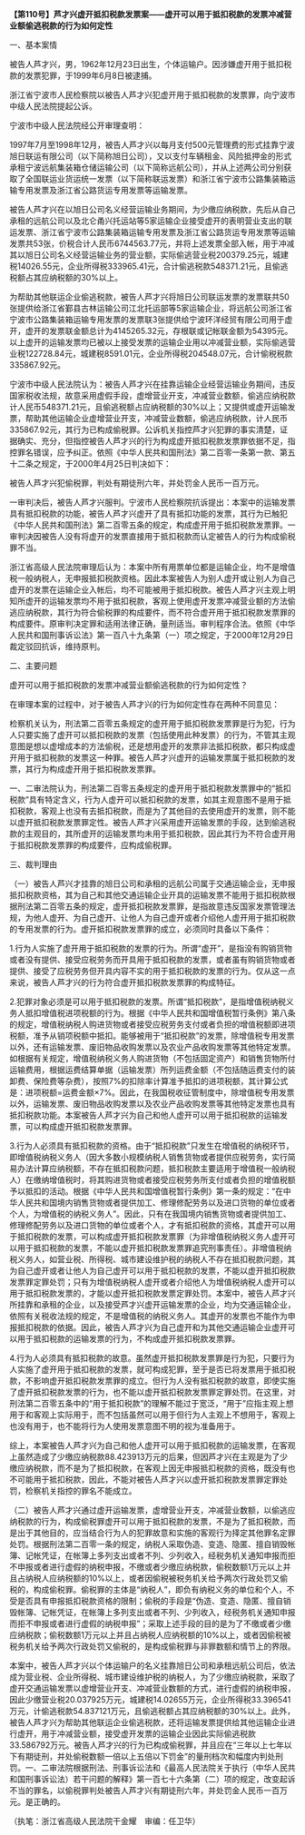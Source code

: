 **【第110号】芦才兴虚开抵扣税款发票案——虚开可以用于抵扣税款的发票冲减营业额偷逃税款的行为如何定性**

一、基本案情

被告人芦才兴，男，1962年12月23日出生，个体运输户。因涉嫌虚开用于抵扣税款的发票犯罪，于1999年6月8日被逮捕。

浙江省宁波市人民检察院以被告人芦才兴犯虚开用于抵扣税款的发票罪，向宁波市中级人民法院提起公诉。

宁波市中级人民法院经公开审理查明：

1997年7月至1998年12月，被告人芦才兴以每月支付500元管理费的形式挂靠宁波旭日联运有限公司（以下简称旭日公司），又以支付车辆租金、风险抵押金的形式承租宁波远航集装箱仓储运输公司（以下简称远航公司），并从上述两公司分别获取了全国联运业货运统一发票（以下简称联运发票）和浙江省宁波市公路集装箱运输专用发票及浙江省公路货运专用发票等运输发票。

被告人芦才兴在以旭日公司名义经营运输业务期间，为少缴应纳税款，先后从自己承租的远航公司以及北仑甬兴托运站等5家运输企业接受虚开的表明营业支出的联运发票、浙江省宁波市公路集装箱运输专用发票及浙江省公路货运专用发票等运输发票共53张，价税合计人民币6744563.77元，并将上述发票全部入帐，用于冲减其以旭日公司名义经营运输业务的营业额，实际偷逃营业税200379.25元，城建税14026.55元，企业所得税333965.41元，合计偷逃税款548371.21元，且偷逃税额占其应纳税额的30%以上。

为帮助其他联运企业偷逃税款，被告人芦才兴将旭日公司联运发票的发票联共50张提供给浙江省鄞县古林运输公司江北托运部等5家运输企业，将远航公司浙江省宁波市公路集装箱运输专用发票的发票联3张提供给宁波环洋经贸有限公司用于虚开，虚开的发票联金额总计为4145265.32元，存根联或记帐联金额为54395元。以上虚开的运输发票均已被以上接受发票的运输企业用以冲减营业额，实际偷逃营业税122728.84元，城建税8591.01元，企业所得税204548.07元，合计偷税税款335867.92元。

宁波市中级人民法院认为：被告人芦才兴在挂靠运输企业经营运输业务期间，违反国家税收法规，故意采用虚假手段，虚增营业开支，冲减营业数额，偷逃应纳税款计人民币548371.21元，且偷逃税额占应纳税额的30%以上；又提供或虚开运输发票，帮助其他运输企业虚增营业开支，冲减营业数额，偷逃应纳税款，计人民币335867.92元，其行为已构成偷税罪。公诉机关指控芦才兴犯罪的事实清楚，证据确实、充分，但指控被告人芦才兴的行为构成虚开抵扣税款发票罪依据不足，指控罪名错误，应予纠正。依照《中华人民共和国刑法》第二百零一条第一款、第五十二条之规定，于2000年4月25日判决如下：

被告人芦才兴犯偷税罪，判处有期徒刑六年，并处罚金人民币一百万元。

一审判决后，被告人芦才兴服判。宁波市人民检察院抗诉提出：本案中的运输发票具有抵扣税款的功能，被告人芦才兴虚开了具有抵扣功能的发票，其行为已触犯《中华人民共和国刑法》第二百零五条的规定，构成虚开用于抵扣税款发票罪。一审判决因被告人没有将虚开的发票直接用于抵扣税款而认定被告人的行为构成偷税罪不当。

浙江省高级人民法院审理后认为：本案中所有用票单位都是运输企业，均不是增值税一般纳税人，无申报抵扣税款资格。因此本案被告人为别人虚开或让别人为自己虚开的发票在运输企业入帐后，均不可能被用于抵扣税款。被告人芦才兴主观上明知所虚开的运输发票均不用于抵扣税款，客观上使用虚开发票冲减营业额的方法偷逃应纳税款，其行为符合偷税罪的构成要件，而不符合虚开用于抵扣税款发票罪的构成要件。原审判决定罪和适用法律正确，量刑适当。审判程序合法。依照《中华人民共和国刑事诉讼法》第一百八十九条第（一）项之规定，于2000年12月29日裁定驳回抗诉，维持原判。

二、主要问题

虚开可以用于抵扣税款的发票冲减营业额偷逃税款的行为如何定性？

在审理本案的过程中，对于被告人芦才兴的行为如何定性存在两种不同意见：

检察机关认为，刑法第二百零五条规定的虚开用于抵扣税款发票罪是行为犯，行为人只要实施了虚开可以抵扣税款的发票（包括使用此种发票）的行为，不管其主观意图是想以虚增成本的方法偷税，还是想用虚开的发票非法抵扣税款，都只构成虚开用于抵扣税款的发票这一种罪。被告人芦才兴虚开的运输发票属于抵扣税款的发票，其行为构成虚开用于抵扣税款发票罪。

一、二审法院认为，刑法第二百零五条规定的虚开用于抵扣税款发票罪中的“抵扣税款”具有特定含义，行为人虚开可以抵扣税款的发票，如其主观意图不是用于抵扣税款，客观上也没有去抵扣税款，而是为了其他目的去使用虚开的发票，则不能以虚开抵扣税款发票罪定性。被告人芦才兴采用虚开运输发票的手段，达到偷逃税款的主观目的，其所虚开的运输发票均未用于抵扣税款，因此其行为不符合虚开用于抵扣税款发票罪的构成要件，应构成偷税罪。

三、裁判理由

（一）被告人芦兴才挂靠的旭日公司和承租的远航公司属于交通运输企业，无申报抵扣税款资格，其为自己和其他交通运输企业开具的运输发票不能用于抵扣税款根据刑法第二百零五条的规定，虚开抵扣税款发票罪，是指故意违反国家发票管理法规，为他人虚开、为自己虚开、让他人为自己虚开或者介绍他人虚开用于抵扣税款的专用发票的行为。虚开抵扣税款发票罪的成立，必须同时具备以下条件：

1.行为人实施了虚开用于抵扣税款的发票的行为。所谓“虚开”，是指没有购销货物或者没有提供、接受应税劳务而开具用于抵扣税款的发票，或者虽有购销货物或者提供、接受了应税劳务但开具内容不实的用于抵扣税款的发票的行为。仅从这一点来说，被告人芦才兴的行为符合虚开抵扣税款发票罪的构成特征。

2.犯罪对象必须是可以用于抵扣税款的发票。所谓“抵扣税款”，是指增值税纳税义务人抵扣增值税进项税额的行为。根据《中华人民共和国增值税暂行条例》第八条的规定，增值税纳税人购进货物或者接受应税劳务支付或者负担的增值税额即进项税额，准予从销项税额中抵扣。能够被用于“抵扣税款”的发票，除增值税专用发票以外，还有运输发票、废旧物品收购发票以及农业产品收购发票等其他特定发票。如根据有关规定，增值税纳税义务人购进货物（不包括固定资产）和销售货物所付运输费用，根据运费结算单据（运输发票）所列运费金额（不包括随运费支付的装卸费、保险费等杂费），按照7%的扣除率计算准予抵扣的进项税额，其计算公式是：进项税额=运费金额×7%。因此，在我国税收征管制度中，除增值税专用发票以外，运输发票、废旧物品收购发票以及农业产品收购发票等其他特定发票也具有抵扣税款功能。本案被告人芦才兴为自己和他人虚开可以用于抵扣税款的运输发票，可以构成虚开抵扣税款发票罪。

3.行为人必须具有抵扣税款的资格。由于“抵扣税款”只发生在增值税的纳税环节，即增值税纳税义务人（因大多数小规模纳税人销售货物或者提供应税劳务，实行简易办法计算应纳税额，不存在抵扣税款问题，抵扣税款主要适用于增值税一般纳税人）在缴纳增值税时，将其购进货物或者接受应税劳务所支付或者负担的增值税额予以抵扣的活动。根据《中华人民共和国增值税暂行条例》第一条的规定：“在中华人民共和国境内销售货物或者提供加工、修理修配劳务以及进口货物的单位或者个人，为增值税的纳税义务人”。因此，只有在我国境内销售货物或者提供加工、修理修配劳务以及进口货物的单位或者个人，才有抵扣税款的资格，其虚开可以用于抵扣税款的发票，可以构成虚开抵扣税款发票罪（为非增值税纳税义务人虚开可以用于抵扣税款的发票，不能以虚开抵扣税款发票罪追究刑事责任）。非增值税纳税义务人，如营业税、所得税、城市建设维护税的纳税人不存在抵扣税款问题，其为自己虚开或者让他人为自己虚开可以用于抵扣税款的发票，不能以虚开抵扣税款发票罪定罪处罚；只有为增值税纳税人虚开或者介绍他人为增值税纳税人虚开可以用于抵扣税款发票的，才能以虚开抵扣税款发票定罪处罚。本案中，被告人芦才兴所挂靠和承租的企业，以及接受芦才兴虚开运输发票的企业，均为交通运输企业，依照有关税收法规的规定，不是增值税的纳税义务人。其虚开的发票也不能作为申报抵扣税款的依据。因此，被告人芦才兴为自己虚开和为其他交通运输企业虚开可以用于抵扣税款的运输发票的行为，不构成虚开抵扣税款发票罪。

4.行为人必须具有抵扣税款的故意。虽然虚开抵扣税款发票罪是行为犯，只要行为人实施了虚开用于抵扣税款的发票，就可构成犯罪，至于是否已将发票用于抵扣税款，不影响虚开抵扣税款发票罪的成立。但行为人没有抵扣税款的故意，即使实施了虚开抵扣税款发票的行为，也不能以虚开抵扣税款发票罪定罪处罚。在这里，对刑法第二百零五条中的“用于抵扣税款”的理解不能过于宽泛，“用于”应指主观上想用于和客观上实际用于，而不包括虽然可以用于但行为人主观上不想用于，客观上也没有用于，也不能将行为人使用发票意图不明的视为准备用于。

综上，本案被告人芦才兴为自己和他人虚开可以用于抵扣税款的运输发票，在客观上虽然造成了少缴应纳税款88.423913万元的后果，但因芦才兴在主观是为了少缴应纳税款，而不是为了抵扣税款，在客观上因无申报抵扣税款的资格，既没有也不可能用于抵扣税款，因此，不能对被告人芦才兴以虚开抵扣税款发票罪定罪处罚，检察机关指控的罪名不能成立。

（二）被告人芦才兴通过虚开运输发票，虚增营业开支，冲减营业数额，以偷逃应纳税款的行为，构成偷税罪虚开可以用于抵扣税款的发票，不是为了抵扣税款，而是出于其他目的，应当结合行为人的犯罪故意和实施的客观行为择定其他罪名定罪处罚。根据刑法第二百零一条的规定，纳税人采取伪造、变造、隐匿、擅自销毁帐簿、记帐凭证，在帐簿上多列支出或者不列、少列收入，经税务机关通知申报而拒不申报或者进行虚假的纳税申报，不缴或者少缴应纳税款，偷税数额1万元以上并且占纳税人应纳税额的10%以上，或者因偷税被税务机关给予两次行政处罚又偷税的，构成偷税罪。偷税罪的主体是“纳税人”，即负有纳税义务的单位和个人，不受是否具有申报抵扣税款资格的限制；偷税的手段是“伪造、变造、隐匿、擅自销毁帐簿、记帐凭证，在帐簿上多列支出或者不列、少列收入，经税务机关通知申报而拒不申报或者进行虚假的纳税申报”；采取上述手段的目的是为了不缴或者少缴应纳税款；偷税数额1万元以上并且占纳税人应纳税额的10%以上，或者因偷税被税务机关给予两次行政处罚又偷税的，是构成偷税罪与非罪数额和情节上的界限。

本案中，被告人芦才兴以个体运输户的名义挂靠旭日公司和承租远航公司后，依法成为营业税、企业所得税、城市建设维护税的纳税人，为了少缴应纳税款，采取了虚开交通运输发票以虚增营业开支、冲减营业数额的方式，进行虚假的纳税申报，因此少缴营业税20.037925万元，城建税14.02655万元，企业所得税33.396541万元，计偷逃税款54.837121万元，且偷逃税额占其应纳税额的30%以上。此外，被告人芦才兴为帮助其他联运企业偷逃税款，还将运输发票提供给其他运输企业进行虚开，用于冲减营业额，接受虚开发票的运输企业因此实际偷逃税款33.586792万元。被告人芦才兴的行为已构成偷税罪，并且应在“三年以上七年以下有期徒刑，并处偷税数额一倍以上五倍以下罚金”的量刑档次和幅度内判处刑罚。一、二审法院根据刑法、刑事诉讼法和《最高人民法院关于执行（中华人民共和国刑事诉讼法）若干问题的解释》第一百七十六条第（二）项的规定，改变起诉不当的罪名，以偷税罪判处被告人芦才兴有期徒刑六年，并处罚金人民币一百万元。是正确的。

（执笔：浙江省高级人民法院干金耀　审编：任卫华）